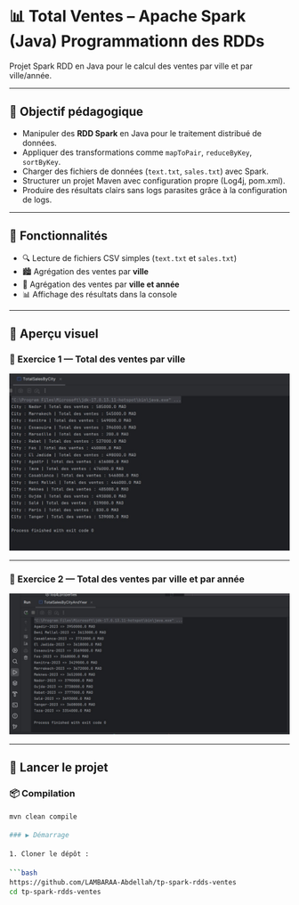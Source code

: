 # 📊 Total Ventes – Apache Spark (Java)  Programmationn des RDDs

Projet Spark RDD en Java pour le calcul des ventes par ville et par ville/année.

---

## 🎯 Objectif pédagogique

- Manipuler des **RDD Spark** en Java pour le traitement distribué de données.
- Appliquer des transformations comme `mapToPair`, `reduceByKey`, `sortByKey`.
- Charger des fichiers de données (`text.txt`, `sales.txt`) avec Spark.
- Structurer un projet Maven avec configuration propre (Log4j, pom.xml).
- Produire des résultats clairs sans logs parasites grâce à la configuration de logs.
---

## 🧠 Fonctionnalités

- 🔍 Lecture de fichiers CSV simples (`text.txt` et `sales.txt`)
- 🏙️ Agrégation des ventes par **ville**
- 📆 Agrégation des ventes par **ville et année**
- 📊 Affichage des résultats dans la console

---

## 📸 Aperçu visuel


### 🧮 Exercice 1 — Total des ventes par ville

![TotalSalesByCity](captures/TotalSalesByCity.jpg)

---

### 📆 Exercice 2 — Total des ventes par ville et par année

![TotalSalesByCityAndYear](captures/TotalSalesByCityAndYear.jpg)

---

## 🚀 Lancer le projet

### 📦 Compilation

```bash
mvn clean compile

### ▶️ Démarrage

1. Cloner le dépôt :

```bash
https://github.com/LAMBARAA-Abdellah/tp-spark-rdds-ventes
cd tp-spark-rdds-ventes
